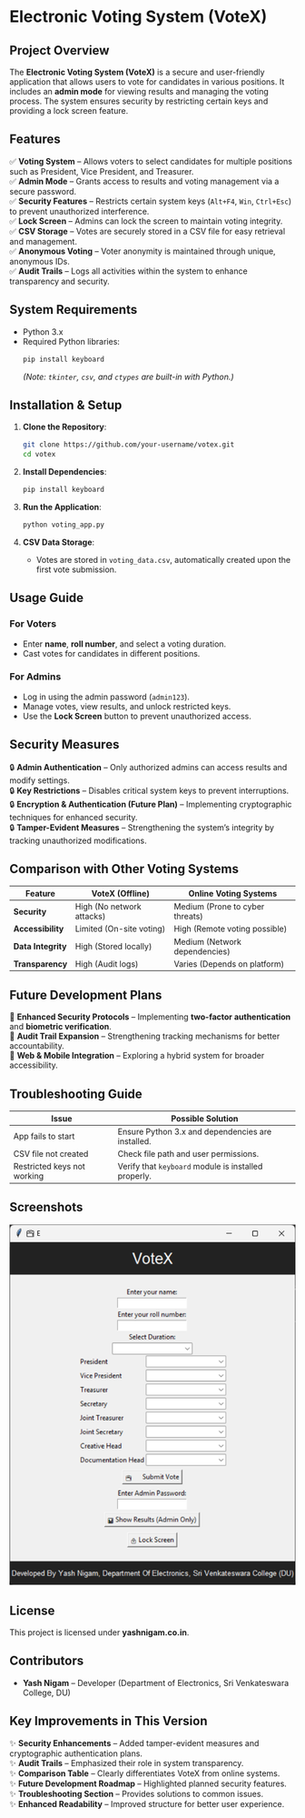 # **Electronic Voting System (VoteX)**  

## **Project Overview**  

The **Electronic Voting System (VoteX)** is a secure and user-friendly application that allows users to vote for candidates in various positions. It includes an **admin mode** for viewing results and managing the voting process. The system ensures security by restricting certain keys and providing a lock screen feature.  

## **Features**  

✅ **Voting System** – Allows voters to select candidates for multiple positions such as President, Vice President, and Treasurer.  
✅ **Admin Mode** – Grants access to results and voting management via a secure password.  
✅ **Security Features** – Restricts certain system keys (`Alt+F4`, `Win`, `Ctrl+Esc`) to prevent unauthorized interference.  
✅ **Lock Screen** – Admins can lock the screen to maintain voting integrity.  
✅ **CSV Storage** – Votes are securely stored in a CSV file for easy retrieval and management.  
✅ **Anonymous Voting** – Voter anonymity is maintained through unique, anonymous IDs.  
✅ **Audit Trails** – Logs all activities within the system to enhance transparency and security.  

## **System Requirements**  

- Python 3.x  
- Required Python libraries:  
  ```sh
  pip install keyboard
  ```  
  *(Note: `tkinter`, `csv`, and `ctypes` are built-in with Python.)*  

## **Installation & Setup**  

1. **Clone the Repository**:  
   ```sh
   git clone https://github.com/your-username/votex.git
   cd votex
   ```  

2. **Install Dependencies**:  
   ```sh
   pip install keyboard
   ```  

3. **Run the Application**:  
   ```sh
   python voting_app.py
   ```  

4. **CSV Data Storage**:  
   - Votes are stored in `voting_data.csv`, automatically created upon the first vote submission.  

## **Usage Guide**  

### **For Voters**  
- Enter **name**, **roll number**, and select a voting duration.  
- Cast votes for candidates in different positions.  

### **For Admins**  
- Log in using the admin password (`admin123`).  
- Manage votes, view results, and unlock restricted keys.  
- Use the **Lock Screen** button to prevent unauthorized access.  

## **Security Measures**  

🔒 **Admin Authentication** – Only authorized admins can access results and modify settings.  
🔒 **Key Restrictions** – Disables critical system keys to prevent interruptions.  
🔒 **Encryption & Authentication (Future Plan)** – Implementing cryptographic techniques for enhanced security.  
🔒 **Tamper-Evident Measures** – Strengthening the system’s integrity by tracking unauthorized modifications.  

## **Comparison with Other Voting Systems**  

| Feature            | VoteX (Offline)       | Online Voting Systems        |  
|-------------------|---------------------|------------------------------|  
| **Security**     | High (No network attacks) | Medium (Prone to cyber threats) |  
| **Accessibility** | Limited (On-site voting) | High (Remote voting possible) |  
| **Data Integrity** | High (Stored locally) | Medium (Network dependencies) |  
| **Transparency** | High (Audit logs) | Varies (Depends on platform) |  

## **Future Development Plans**  

🚀 **Enhanced Security Protocols** – Implementing **two-factor authentication** and **biometric verification**.  
🚀 **Audit Trail Expansion** – Strengthening tracking mechanisms for better accountability.  
🚀 **Web & Mobile Integration** – Exploring a hybrid system for broader accessibility.  

## **Troubleshooting Guide**  

| Issue                 | Possible Solution                                      |  
|----------------------|--------------------------------------------------|  
| App fails to start  | Ensure Python 3.x and dependencies are installed. |  
| CSV file not created | Check file path and user permissions.              |  
| Restricted keys not working | Verify that `keyboard` module is installed properly. |  

## **Screenshots**  

![VoteX Screenshot](https://github.com/yashnigam07/VoteX/blob/main/VoteX.png)  
 

## **License**  

This project is licensed under **yashnigam.co.in**.  

## **Contributors**  

- **Yash Nigam** – Developer (Department of Electronics, Sri Venkateswara College, DU)  

## **Key Improvements in This Version**  

✨ **Security Enhancements** – Added tamper-evident measures and cryptographic authentication plans.  
✨ **Audit Trails** – Emphasized their role in system transparency.  
✨ **Comparison Table** – Clearly differentiates VoteX from online systems.  
✨ **Future Development Roadmap** – Highlighted planned security features.  
✨ **Troubleshooting Section** – Provides solutions to common issues.  
✨ **Enhanced Readability** – Improved structure for better user experience.  
